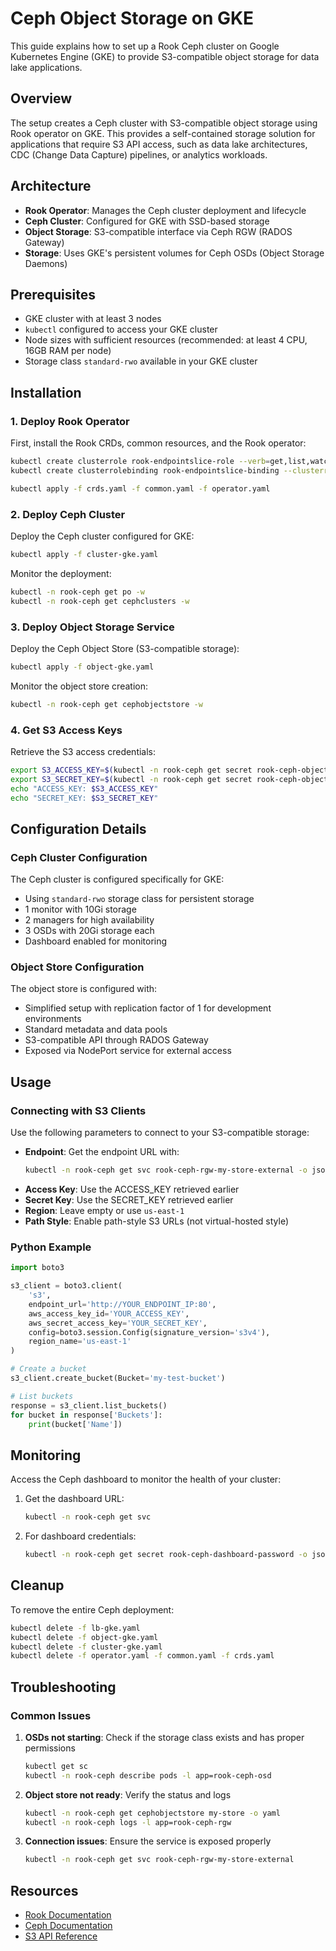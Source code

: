 # Ceph Object Storage on GKE

This guide explains how to set up a Rook Ceph cluster on Google Kubernetes Engine (GKE) to provide S3-compatible object storage for data lake applications.

## Overview

The setup creates a Ceph cluster with S3-compatible object storage using Rook operator on GKE. This provides a self-contained storage solution for applications that require S3 API access, such as data lake architectures, CDC (Change Data Capture) pipelines, or analytics workloads.

## Architecture

- **Rook Operator**: Manages the Ceph cluster deployment and lifecycle
- **Ceph Cluster**: Configured for GKE with SSD-based storage
- **Object Storage**: S3-compatible interface via Ceph RGW (RADOS Gateway)
- **Storage**: Uses GKE's persistent volumes for Ceph OSDs (Object Storage Daemons)

## Prerequisites

- GKE cluster with at least 3 nodes
- `kubectl` configured to access your GKE cluster
- Node sizes with sufficient resources (recommended: at least 4 CPU, 16GB RAM per node)
- Storage class `standard-rwo` available in your GKE cluster

## Installation

### 1. Deploy Rook Operator

First, install the Rook CRDs, common resources, and the Rook operator:

```bash
kubectl create clusterrole rook-endpointslice-role --verb=get,list,watch,create,update,delete --resource=endpointslices.discovery.k8s.io
kubectl create clusterrolebinding rook-endpointslice-binding --clusterrole=rook-endpointslice-role --serviceaccount=rook-ceph:rook-ceph-system

kubectl apply -f crds.yaml -f common.yaml -f operator.yaml
```

### 2. Deploy Ceph Cluster

Deploy the Ceph cluster configured for GKE:

```bash
kubectl apply -f cluster-gke.yaml
```

Monitor the deployment:

```bash
kubectl -n rook-ceph get po -w
kubectl -n rook-ceph get cephclusters -w
```

### 3. Deploy Object Storage Service

Deploy the Ceph Object Store (S3-compatible storage):

```bash
kubectl apply -f object-gke.yaml
```

Monitor the object store creation:

```bash
kubectl -n rook-ceph get cephobjectstore -w
```

### 4. Get S3 Access Keys

Retrieve the S3 access credentials:

```bash
export S3_ACCESS_KEY=$(kubectl -n rook-ceph get secret rook-ceph-object-user-my-store-my-user -o jsonpath='{.data.AccessKey}' | base64 --decode)
export S3_SECRET_KEY=$(kubectl -n rook-ceph get secret rook-ceph-object-user-my-store-my-user -o jsonpath='{.data.SecretKey}' | base64 --decode)
echo "ACCESS_KEY: $S3_ACCESS_KEY"
echo "SECRET_KEY: $S3_SECRET_KEY"
```

## Configuration Details

### Ceph Cluster Configuration

The Ceph cluster is configured specifically for GKE:

- Using `standard-rwo` storage class for persistent storage
- 1 monitor with 10Gi storage
- 2 managers for high availability
- 3 OSDs with 20Gi storage each
- Dashboard enabled for monitoring

### Object Store Configuration

The object store is configured with:

- Simplified setup with replication factor of 1 for development environments
- Standard metadata and data pools
- S3-compatible API through RADOS Gateway
- Exposed via NodePort service for external access

## Usage

### Connecting with S3 Clients

Use the following parameters to connect to your S3-compatible storage:

- **Endpoint**: Get the endpoint URL with:
  ```bash
  kubectl -n rook-ceph get svc rook-ceph-rgw-my-store-external -o jsonpath='{.status.loadBalancer.ingress[0].ip}:{.spec.ports[0].port}'
  ```
- **Access Key**: Use the ACCESS_KEY retrieved earlier
- **Secret Key**: Use the SECRET_KEY retrieved earlier
- **Region**: Leave empty or use `us-east-1`
- **Path Style**: Enable path-style S3 URLs (not virtual-hosted style)

### Python Example

```python
import boto3

s3_client = boto3.client(
    's3',
    endpoint_url='http://YOUR_ENDPOINT_IP:80',
    aws_access_key_id='YOUR_ACCESS_KEY',
    aws_secret_access_key='YOUR_SECRET_KEY',
    config=boto3.session.Config(signature_version='s3v4'),
    region_name='us-east-1'
)

# Create a bucket
s3_client.create_bucket(Bucket='my-test-bucket')

# List buckets
response = s3_client.list_buckets()
for bucket in response['Buckets']:
    print(bucket['Name'])
```

## Monitoring

Access the Ceph dashboard to monitor the health of your cluster:

1. Get the dashboard URL:
   ```bash
   kubectl -n rook-ceph get svc
   ```

2. For dashboard credentials:
   ```bash
   kubectl -n rook-ceph get secret rook-ceph-dashboard-password -o jsonpath="{['data']['password']}" | base64 --decode
   ```

## Cleanup

To remove the entire Ceph deployment:

```bash
kubectl delete -f lb-gke.yaml
kubectl delete -f object-gke.yaml
kubectl delete -f cluster-gke.yaml
kubectl delete -f operator.yaml -f common.yaml -f crds.yaml
```

## Troubleshooting

### Common Issues

1. **OSDs not starting**: Check if the storage class exists and has proper permissions
   ```bash
   kubectl get sc
   kubectl -n rook-ceph describe pods -l app=rook-ceph-osd
   ```

2. **Object store not ready**: Verify the status and logs
   ```bash
   kubectl -n rook-ceph get cephobjectstore my-store -o yaml
   kubectl -n rook-ceph logs -l app=rook-ceph-rgw
   ```

3. **Connection issues**: Ensure the service is exposed properly
   ```bash
   kubectl -n rook-ceph get svc rook-ceph-rgw-my-store-external
   ```

## Resources

- [Rook Documentation](https://rook.io/docs/rook/latest/)
- [Ceph Documentation](https://docs.ceph.com/)
- [S3 API Reference](https://docs.aws.amazon.com/AmazonS3/latest/API/Welcome.html)
